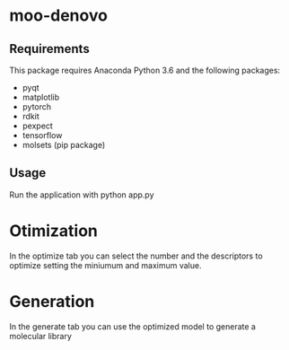 # moo-denovo

## Requirements

This package requires Anaconda Python 3.6 and the following packages:
* pyqt
* matplotlib
* pytorch
* rdkit
* pexpect
* tensorflow
* molsets (pip package)

## Usage

Run the application with
python app.py

# Otimization
In the optimize tab you can select the number and the descriptors to optimize setting the miniumum and maximum value.

# Generation
In the generate tab you can use the optimized model to generate a molecular library 
